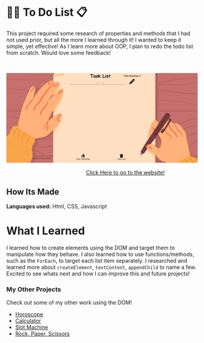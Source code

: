 # ✍🏾 To Do List 📋

This project required some research of properties and methods that I had not used prior, but all the more I learned through it! I wanted to keep it simple, yet effective! As I learn more about OOP, I plan to redo the todo list from scratch. Would love some feedback!

&emsp;

<img src="https://github.com/DashlinS/ToDo_List/blob/answer/gif/todoDemo.gif" width="700">

&emsp;&emsp;&emsp;&emsp;&emsp;&emsp;&emsp;&emsp;&emsp;&emsp;&emsp;&emsp;&emsp;&emsp;&emsp;[Click Here to go to the website!](https://thechecklist.netlify.app/)

## How Its Made 

**Languages used:** Html, CSS, Javascript

# What I Learned

I learned how to create elements using the DOM and target them to manipulate how they behave.
I also learned how to use functions/methods, such as the `ForEach`, to target each list item separately. 
I researched and learned more about `createElement`, `textContent`, `appendChild` to name a few. Excited to see whats next and how I can improve this and future projects!

### My Other Projects 

Check out some of my other work using the DOM!

* [Horoscope](https://github.com/DashlinS/Horoscope)
* [Calculator](https://github.com/DashlinS/calculator)
* [Slot Machine](https://github.com/DashlinS/SlotMachine/tree/answer)
* [Rock, Paper, Scissors](https://github.com/DashlinS/rock-water-fire)

